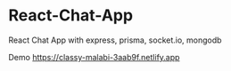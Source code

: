 # React-Chat-App
React Chat App with express, prisma, socket.io, mongodb

Demo
https://classy-malabi-3aab9f.netlify.app
